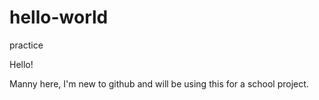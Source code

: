# hello-world
practice

Hello!

Manny here, I'm new to github and will be using this for a school project.
